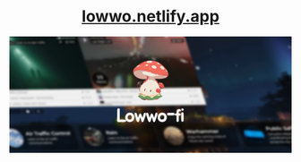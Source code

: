 <div align="center">
    <h1>
        <a href="https://www.triumphmayflowerclub.com/">lowwo.netlify.app</a>
    </h1>
</div>
<img  src="readme-assets/banner.png">
